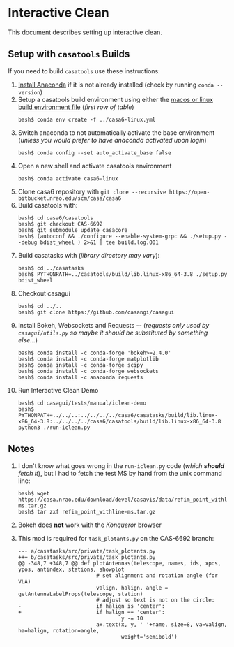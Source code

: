 # Interactive Clean

This document describes setting up interactive clean.

## Setup with ``casatools`` Builds

If you need to build ``casatools`` use these instructions:

1. [Install Anaconda](https://www.anaconda.com/) if it is not already installed (check by running ``conda --version``)
1. Setup a casatools build environment using either the [macos or linux build environment file](https://github.com/casangi/casagui/blob/main/devel/anaconda3/c_dev.md#environment) (_first row of table_)
    ```
    bash$ conda env create -f ../casa6-linux.yml
    ```
1. Switch anaconda to not automatically activate the base environment (_unless you would prefer to have anaconda activated upon login_)
    ```
    bash$ conda config --set auto_activate_base false
    ```
1. Open a new shell and activate casatools environment
    ```
    bash$ conda activate casa6-linux
    ```
1. Clone casa6 repository with ``git clone --recursive https://open-bitbucket.nrao.edu/scm/casa/casa6``
1. Build casatools with:
    ```
    bash$ cd casa6/casatools
    bash$ git checkout CAS-6692
    bash$ git submodule update casacore
    bash$ (autoconf && ./configure --enable-system-grpc && ./setup.py --debug bdist_wheel ) 2>&1 | tee build.log.001
    ```
1. Build casatasks with (_library directory may vary_):
    ```
    bash$ cd ../casatasks
    bash$ PYTHONPATH=../casatools/build/lib.linux-x86_64-3.8 ./setup.py bdist_wheel
    ```
1. Checkout casagui
    ```
    bash$ cd ../..
    bash$ git clone https://github.com/casangi/casagui
    ```
1. Install Bokeh, Websockets and Requests --
    (_requests only used by ``casagui/utils.py`` so maybe it should be substituted by something else..._)
    ```
    bash$ conda install -c conda-forge 'bokeh>=2.4.0'
    bash$ conda install -c conda-forge matplotlib
    bash$ conda install -c conda-forge scipy
    bash$ conda install -c conda-forge websockets
    bash$ conda install -c anaconda requests
    ```
1. Run Interactive Clean Demo
    ```
    bash$ cd casagui/tests/manual/iclean-demo
    bash$ PYTHONPATH=../../..:../../../../casa6/casatasks/build/lib.linux-x86_64-3.8:../../../../casa6/casatools/build/lib.linux-x86_64-3.8 python3 ./run-iclean.py
    ```

## Notes

1. I don't know what goes wrong in the ``run-iclean.py`` code (_which **should** fetch it_), but I had to fetch the test MS by hand from the unix command line:
    ```
    bash$ wget https://casa.nrao.edu/download/devel/casavis/data/refim_point_withline-ms.tar.gz
    bash$ tar zxf refim_point_withline-ms.tar.gz
    ```

1. Bokeh does **not** work with the _Konqueror_ browser

1. This mod is required for ``task_plotants.py`` on the CAS-6692 branch:
    ```
    --- a/casatasks/src/private/task_plotants.py
    +++ b/casatasks/src/private/task_plotants.py
    @@ -348,7 +348,7 @@ def plotAntennas(telescope, names, ids, xpos, ypos, antindex, stations, showplot
                             # set alignment and rotation angle (for VLA)
                             valign, halign, angle = getAntennaLabelProps(telescope, station)
                             # adjust so text is not on the circle:
    -                        if halign is 'center':
    +                        if halign == 'center':
                                     y -= 10
                             ax.text(x, y, ' '+name, size=8, va=valign, ha=halign, rotation=angle,
                                     weight='semibold')
    ```
